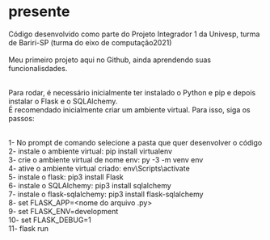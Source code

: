 # presente
Código desenvolvido como parte do Projeto Integrador 1 da Univesp, turma de Bariri-SP (turma do eixo de computação2021)
<br><br>
Meu primeiro projeto aqui no Github, ainda aprendendo suas funcionalisdades.<br><br>

Para rodar, é necessário inicialmente ter instalado o Python e pip e depois instalar o Flask e o SQLAlchemy. <br>
É recomendado inicialmente criar um ambiente virtual. Para isso, siga os passos:<br><br>

1- No prompt de comando selecione a pasta que quer desenvolver o código<br>
2- instale o ambiente virtual: pip install virtualenv<br>
3- crie o ambiente virtual de nome env: py -3 -m venv env<br>
4- ative o ambiente virtual criado: env\Scripts\activate<br>
5- instale o flask: pip3 install Flask<br>
6- instale o SQLAlchemy: pip3 install sqlalchemy<br>
7- instale o flask-sqlalchemy: pip3 install flask-sqlalchemy<br>
8- set FLASK_APP=<nome do arquivo .py><br>
9- set FLASK_ENV=development<br>
10- set FLASK_DEBUG=1<br>
11- flask run<br>
